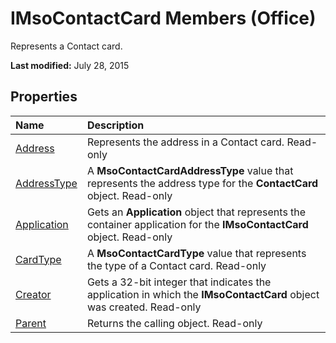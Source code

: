 
# IMsoContactCard Members (Office)
Represents a Contact card.

 **Last modified:** July 28, 2015


## Properties



|**Name**|**Description**|
|:-----|:-----|
| [Address](e461f8d9-3aee-f85d-bfa0-77f5f95acf78.md)|Represents the address in a Contact card. Read-only|
| [AddressType](debb9ddd-4e7e-0a3b-d361-b48e7c6dff64.md)|A  **MsoContactCardAddressType** value that represents the address type for the **ContactCard** object. Read-only|
| [Application](0e7ea8c2-2dd4-5c5d-a0a4-87196c3a5e85.md)|Gets an  **Application** object that represents the container application for the **IMsoContactCard** object. Read-only|
| [CardType](002e308b-0a1b-087e-8a86-0aad2fa0f543.md)|A  **MsoContactCardType** value that represents the type of a Contact card. Read-only|
| [Creator](b08671d9-07cb-e72b-dff0-76d596b8f98c.md)|Gets a 32-bit integer that indicates the application in which the  **IMsoContactCard** object was created. Read-only|
| [Parent](1d84be51-89ed-c91f-3703-4b014de6e961.md)|Returns the calling object. Read-only|
